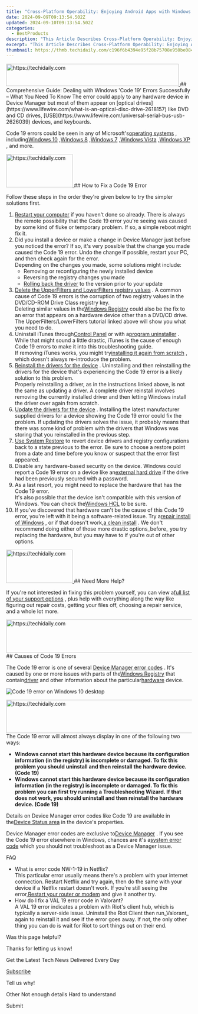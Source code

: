 ```yaml
---
title: "Cross-Platform Operability: Enjoying Android Apps with Windows 10"
date: 2024-09-09T09:13:54.502Z
updated: 2024-09-10T09:13:54.502Z
categories:
  - BestProducts
description: "This Article Describes Cross-Platform Operability: Enjoying Android Apps with Windows 10"
excerpt: "This Article Describes Cross-Platform Operability: Enjoying Android Apps with Windows 10"
thumbnail: https://thmb.techidaily.com/c196f6b4394e95f28b75708e950be08411857a7cc6fdf0b1b999475eb2576da4.jpg
---
```


<!-- affiliate ads begin -->
<a href="https://aligracehair.sjv.io/c/5597632/2135360/19272" target="_top" id="2135360">
  <img src="//a.impactradius-go.com/display-ad/19272-2135360" border="0" alt="https://techidaily.com" width="468" height="60"/>
</a>
<img height="0" width="0" src="https://aligracehair.sjv.io/i/5597632/2135360/19272" style="position:absolute;visibility:hidden;" border="0" />
<!-- affiliate ads end -->
## Comprehensive Guide: Dealing with Windows 'Code 19' Errors Successfully – What You Need To Know
 The error could apply to any hardware device in Device Manager but most of them appear on [optical drives](https://www.lifewire.com/what-is-an-optical-disc-drive-2618157) like DVD and CD drives, [USB](https://www.lifewire.com/universal-serial-bus-usb-2626039) devices, and keyboards.

 Code 19 errors could be seen in any of Microsoft's[operating systems](https://www.lifewire.com/operating-systems-2625912) , including[Windows 10](https://www.lifewire.com/windows-10-2626217) ,[Windows 8](https://www.lifewire.com/windows-8-2626235) ,[Windows 7](https://www.lifewire.com/windows-7-2626265) ,[Windows Vista](https://www.lifewire.com/windows-vista-2626311) ,[Windows XP](https://www.lifewire.com/windows-xp-2626354) , and more.

<!-- affiliate ads begin -->
<a href="https://aligracehair.sjv.io/c/5597632/2135411/19272" target="_top" id="2135411">
  <img src="//a.impactradius-go.com/display-ad/19272-2135411" border="0" alt="https://techidaily.com" width="180" height="90"/>
</a>
<img height="0" width="0" src="https://aligracehair.sjv.io/i/5597632/2135411/19272" style="position:absolute;visibility:hidden;" border="0" />
<!-- affiliate ads end -->
## How to Fix a Code 19 Error

 Follow these steps in the order they're given below to try the simpler solutions first.

1. [Restart your computer](https://www.lifewire.com/how-to-reboot-a-computer-2624568) if you haven't done so already. There is always the remote possibility that the Code 19 error you're seeing was caused by some kind of fluke or temporary problem. If so, a simple reboot might fix it.
2. Did you install a device or make a change in Device Manager just before you noticed the error? If so, it's very possible that the change you made caused the Code 19 error. Undo the change if possible, restart your PC, and then check again for the error.  
 Depending on the changes you made, some solutions might include:  
   * Removing or reconfiguring the newly installed device  
   * Reversing the registry changes you made  
   * [Rolling back the driver](https://www.lifewire.com/how-to-roll-back-a-driver-in-windows-2619217) to the version prior to your update
3. [Delete the UpperFilters and LowerFilters registry values](https://www.lifewire.com/how-to-delete-the-upperfilters-and-lowerfilters-registry-values-2619222) . A common cause of Code 19 errors is the corruption of two registry values in the DVD/CD-ROM Drive Class registry key.​  
 Deleting similar values in the[Windows Registry](https://www.lifewire.com/windows-registry-2625992) could also be the fix to an error that appears on a hardware device other than a DVD/CD drive. The UpperFilters/LowerFilters tutorial linked above will show you what you need to do.
4. Uninstall iTunes through[Control Panel](https://www.lifewire.com/control-panel-2625841) or with a[program uninstaller](https://www.lifewire.com/free-uninstaller-programs-2625188) . While that might sound a little drastic, iTunes is the cause of enough Code 19 errors to make it into this troubleshooting guide.  
 If removing iTunes works, you might try[installing it again from scratch](https://www.lifewire.com/what-is-the-proper-way-to-reinstall-a-software-program-2624478) , which doesn't always re-introduce the problem.
5. [Reinstall the drivers for the device](https://www.nodevice.com/articles/windows/uninstall-windows-drivers) . Uninstalling and then reinstalling the drivers for the device that's experiencing the Code 19 error is a likely solution to this problem.​  
 Properly reinstalling a driver, as in the instructions linked above, is not the same as updating a driver. A complete driver reinstall involves removing the currently installed driver and then letting Windows install the driver over again from scratch.
6. [Update the drivers for the device](https://www.lifewire.com/how-to-update-drivers-in-windows-2619214) . Installing the latest manufacturer supplied drivers for a device showing the Code 19 error could fix the problem. If updating the drivers solves the issue, it probably means that there was some kind of problem with the drivers that Windows was storing that you reinstalled in the previous step.
7. [Use System Restore](https://www.lifewire.com/how-to-use-system-restore-in-windows-2626131) to revert device drivers and registry configurations back to a state previous to the error. Be sure to choose a restore point from a date and time before you know or suspect that the error first appeared.
8. Disable any hardware-based security on the device. Windows could report a Code 19 error on a device like an[external hard drive](https://www.lifewire.com/what-is-an-external-drive-2625867) if the drive had been previously secured with a password.
9. As a last resort, you might need to replace the hardware that has the Code 19 error.  
 It's also possible that the device isn't compatible with this version of Windows. You can check the[Windows HCL](https://www.lifewire.com/what-is-the-windows-hardware-compatibility-list-2625914) to be sure.​
10. If you've discovered that hardware can't be the cause of this Code 19 error, you're left with it being a software-related issue. Try a[repair install of Windows](https://www.lifewire.com/how-do-i-automatically-repair-windows-problems-2624907) , or if that doesn't work,[a clean install](https://www.lifewire.com/how-to-clean-install-windows-2624904) . We don't recommend doing either of those more drastic options_before_ you try replacing the hardware, but you may have to if you're out of other options.

<!-- affiliate ads begin -->
<a href="https://aligracehair.sjv.io/c/5597632/2115913/19272" target="_top" id="2115913">
  <img src="//a.impactradius-go.com/display-ad/19272-2115913" border="0" alt="https://techidaily.com" width="180" height="90"/>
</a>
<img height="0" width="0" src="https://aligracehair.sjv.io/i/5597632/2115913/19272" style="position:absolute;visibility:hidden;" border="0" />
<!-- affiliate ads end -->
## Need More Help?

 If you're not interested in fixing this problem yourself, you can view a[full list of your support options](https://www.lifewire.com/how-do-i-get-my-computer-fixed-2625167) , plus help with everything along the way like figuring out repair costs, getting your files off, choosing a repair service, and a whole lot more.

<!-- affiliate ads begin -->
<a href="https://wigfever.sjv.io/c/5597632/2014854/22899" target="_top" id="2014854">
  <img src="//a.impactradius-go.com/display-ad/22899-2014854" border="0" alt="https://techidaily.com" width="728" height="90"/>
</a>
<img height="0" width="0" src="https://wigfever.sjv.io/i/5597632/2014854/22899" style="position:absolute;visibility:hidden;" border="0" />
<!-- affiliate ads end -->
## Causes of Code 19 Errors

 The Code 19 error is one of several [Device Manager error codes](https://www.lifewire.com/device-manager-error-codes-4159098) . It's caused by one or more issues with parts of the[Windows Registry](https://www.lifewire.com/windows-registry-2625992) that contain[driver](https://www.lifewire.com/what-is-a-device-driver-2625796) and other information about the particular[hardware](https://www.lifewire.com/computer-hardware-2625895) device.

![Code 19 error on Windows 10 desktop](https://www.lifewire.com/thmb/vXdkCrMBd_gMDi9fzuL3LtYyLxw=/1500x0/filters:no_upscale():max_bytes(150000):strip_icc():format(webp)/001_how-to-fix-code-19-errors-2623182-5bfdd5d94cedfd0026018311.jpg)

<!-- affiliate ads begin -->
<a href="https://ephamedtechinc.pxf.io/c/5597632/2136622/26400" target="_top" id="2136622">
  <img src="//a.impactradius-go.com/display-ad/26400-2136622" border="0" alt="https://techidaily.com" width="728" height="90"/>
</a>
<img height="0" width="0" src="https://ephamedtechinc.pxf.io/i/5597632/2136622/26400" style="position:absolute;visibility:hidden;" border="0" />
<!-- affiliate ads end -->
 The Code 19 error will almost always display in one of the following two ways:

* **Windows cannot start this hardware device because its configuration information (in the registry) is incomplete or damaged. To fix this problem you should uninstall and then reinstall the hardware device. (Code 19)**
* **Windows cannot start this hardware device because its configuration information (in the registry) is incomplete or damaged. To fix this problem you can first try running a Troubleshooting Wizard. If that does not work, you should uninstall and then reinstall the hardware device. (Code 19)**

 Details on Device Manager error codes like Code 19 are available in the[Device Status area](https://www.lifewire.com/how-do-i-view-a-devices-status-in-device-manager-in-windows-2619211) in the device's properties.

 Device Manager error codes are exclusive to[Device Manager](https://www.lifewire.com/device-manager-2625860) . If you see the Code 19 error elsewhere in Windows, chances are it's a[system error code](https://www.lifewire.com/system-error-code-2625996) which you should not troubleshoot as a Device Manager issue.

 FAQ

* What is error code NW-1-19 in Netflix?  
 This particular error usually means there's a problem with your internet connection. Restart Netflix and try again, then do the same with your device if a Netflix restart doesn't work. If you're still seeing the error,[Restart your router or modem](https://www.lifewire.com/how-to-properly-restart-a-router-modem-2624570) and give it another try.
* How do I fix a VAL 19 error code in Valorant?  
 A VAL 19 error indicates a problem with Riot's client hub, which is typically a server-side issue. Uninstall the Riot Client then run_Valorant_ again to reinstall it and see if the error goes away. If not, the only other thing you can do is wait for Riot to sort things out on their end.

Was this page helpful?

Thanks for letting us know!

 Get the Latest Tech News Delivered Every Day

[Subscribe](https://www.lifewire.com/#)

Tell us why!

 Other  Not enough details  Hard to understand

 Submit

<ins class="adsbygoogle"
     style="display:block"
     data-ad-format="autorelaxed"
     data-ad-client="ca-pub-7571918770474297"
     data-ad-slot="1223367746"></ins>



<ins class="adsbygoogle"
     style="display:block"
     data-ad-client="ca-pub-7571918770474297"
     data-ad-slot="8358498916"
     data-ad-format="auto"
     data-full-width-responsive="true"></ins>



